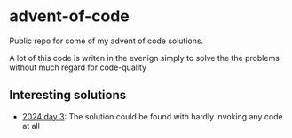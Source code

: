 # advent-of-code

Public repo for some of my advent of code solutions.

A lot of this code is writen in the evenign simply to solve the the problems without much regard for code-quality

## Interesting solutions

- [2024 day 3](2024/3/part-1/README.md): The solution could be found with hardly invoking any code at all


